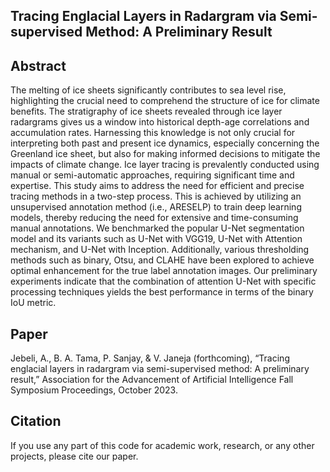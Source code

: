 ## Tracing Englacial Layers in Radargram via Semi-supervised Method: A Preliminary Result
## Abstract
The melting of ice sheets significantly contributes to sea level rise, highlighting the crucial need to comprehend the structure of ice for climate benefits. The stratigraphy of ice sheets revealed through ice layer radargrams gives us a window into historical depth-age correlations and accumulation rates. Harnessing this knowledge is not only crucial for interpreting both past and present ice dynamics, especially concerning the Greenland ice sheet, but also for making informed decisions to mitigate the impacts of climate change.
Ice layer tracing is prevalently conducted using manual or semi-automatic approaches, requiring significant time and expertise.
This study aims to address the need for efficient and precise tracing methods in a two-step process. This is achieved by utilizing an unsupervised annotation method (i.e., ARESELP) to train deep learning models, thereby reducing the need for extensive and time-consuming manual annotations. We benchmarked the popular U-Net segmentation model and its variants such as U-Net with VGG19, U-Net with Attention mechanism, and U-Net with Inception. Additionally, various thresholding methods such as binary, Otsu, and CLAHE have been explored to achieve optimal enhancement for the true label annotation images. Our preliminary experiments indicate that the combination of attention U-Net with specific processing techniques yields the best performance in terms of the binary IoU metric.

## Paper
Jebeli, A., B. A. Tama, P. Sanjay, & V. Janeja (forthcoming), “Tracing englacial layers in radargram via semi-supervised method: A preliminary result,” Association for the Advancement of Artificial Intelligence Fall Symposium Proceedings, October 2023.

## Citation
If you use any part of this code for academic work, research, or any other projects, please cite our paper.
